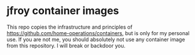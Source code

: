 # jfroy container images

This repo copies the infrastructure and principles of <https://github.com/home-operations/containers>,
but is only for my personal use. If you are not me, you should absolutely not use any container
image from this repository. I will break or backdoor you.
